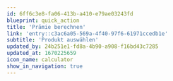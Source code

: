 ```yaml
---
id: 6ff6c3e8-fa06-413b-a410-e79ae03243fd
blueprint: quick_action
title: 'Prämie berechnen'
link: 'entry::c3ac6a05-569a-4f40-97f6-61971ccedb1e'
subtitle: 'Produkt auswählen'
updated_by: 24b251e1-fd8a-4b90-a908-f16bd43c7285
updated_at: 1670225659
icon_name: calculator
show_in_navigation: true
---
```

